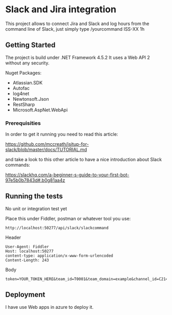 # Slack and Jira integration

This project allows to connect Jira and Slack and log hours from the command line of Slack, just simply type /yourcommand ISS-XX 1h

## Getting Started

The project is build under .NET Framework 4.5.2
It uses a Web API 2 without any security.

Nuget Packages:

* Atlassian.SDK
* Autofac
* log4net
* Newtonsoft.Json
* RestSharp
* Microsoft.AspNet.WebApi

### Prerequisities

In order to get it running you need to read this article:

https://github.com/mccreath/isitup-for-slack/blob/master/docs/TUTORIAL.md

and take a look to this other article to have a nice introduction about Slack commands:

https://slackhq.com/a-beginner-s-guide-to-your-first-bot-97e5b0b7843d#.b0g81aa4z



## Running the tests

No unit or integration test yet

Place this under Fiddler, postman or whatever tool you use:

```
http://localhost:50277/api/slack/slackcommand
```

Header
```
User-Agent: Fiddler
Host: localhost:50277
content-type: application/x-www-form-urlencoded
Content-Length: 243
```
Body
```
token=YOUR_TOKEN_HERE&team_id=T0001&team_domain=example&channel_id=C2147483705&channel_name=test&user_id=U2147483697&user_name=Steve&command=/weather&text=94070&response_url=https://hooks.slack.com/commands/1234/5678
```

## Deployment

I have use Web apps in azure to deploy it.
